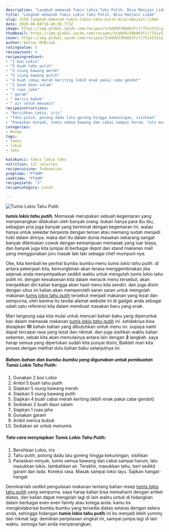 ```yaml
---
description: "Langkah memasak Tumis Lokio Tahu Putih, Bisa Manjain Lidah"
title: "Langkah memasak Tumis Lokio Tahu Putih, Bisa Manjain Lidah"
slug: 1558-langkah-memasak-tumis-lokio-tahu-putih-bisa-manjain-lidah
date: 2020-08-04T16:49:36.773Z
image: https://img-global.cpcdn.com/recipes/3cb0d9230b063fc7/751x532cq70/tumis-lokio-tahu-putih-foto-resep-utama.jpg
thumbnail: https://img-global.cpcdn.com/recipes/3cb0d9230b063fc7/751x532cq70/tumis-lokio-tahu-putih-foto-resep-utama.jpg
cover: https://img-global.cpcdn.com/recipes/3cb0d9230b063fc7/751x532cq70/tumis-lokio-tahu-putih-foto-resep-utama.jpg
author: Walter McBride
ratingvalue: 5
reviewcount: 4
recipeingredient:
- "2 box Lokio"
- "5 buah tahu putih"
- "5 siung bawang merah"
- "5 siung bawang putih"
- "4 buah cabai merah keriting lebih enak pakai cabe gendot"
- "2 buah daun salam"
- "1 ruas jahe"
- " garam"
- " merica bubuk"
- " air untuk menumis"
recipeinstructions:
- "Bersihkan Lokio, iris"
- "Tahu putih, potong dadu lalu goreng hingga kekuningan, sisihkan"
- "Panaskan minyak, tumis semua bawang dan cabai sampai harum, lalu masukkan lokio, tambahkan air. Terakhir, masukkan tahu, beri sedikit garam dan lada. Koreksi rasa. Masak sampai lokio layu. Sajikan hangat-hangat"
categories:
- Resep
tags:
- tumis
- lokio
- tahu

katakunci: tumis lokio tahu 
nutrition: 117 calories
recipecuisine: Indonesian
preptime: "PT40M"
cooktime: "PT48M"
recipeyield: "3"
recipecategory: Lunch

---
```



![Tumis Lokio Tahu Putih](https://img-global.cpcdn.com/recipes/3cb0d9230b063fc7/751x532cq70/tumis-lokio-tahu-putih-foto-resep-utama.jpg)

<b><i>tumis lokio tahu putih</i></b>, Memasak merupakan sebuah kegemaran yang menyenangkan dilakukan oleh banyak orang. bukan hanya para ibu ibu, sebagian pria juga banyak yang berminat dengan kegemaran ini. walau hanya untuk sekedar berpesta dengan teman atau memang sudah menjadi hobi dalam dirinya. maka dari itu dalam dunia masakan sekarang sangat banyak ditemukan cowok dengan kemampuan memasak yang luar biasa, dan banyak juga kita jumpai di berbagai depot dan stand makanan mall yang menggunakan juru masak laki laki sebagai chef mumpuni nya.



Oke, kita kembali ke perihal bumbu bumbu menu <i>tumis lokio tahu putih</i>. di antara pekerjaan kita, kemungkinan akan terasa menggembirakan jika sejenak anda menyempatkan sedikit waktu untuk mengolah tumis lokio tahu putih ini. dengan kesuksesan kita dalam meracik menu tersebut, akan menjadikan diri kalian bangga akan hasil menu kita sendiri. dan juga disini dengan situs ini kalian akan memperoleh saran saran untuk mengolah makanan <u>tumis lokio tahu putih</u> tersebut menjadi makanan yang lezat dan sempurna, oleh karena itu tandai alamat website ini di gadget anda sebagai salah satu referensi kita dalam membuat masakan baru yang enak.


Mari langsung saja kita mulai untuk mencari bahan baku yang diperuntuk kan dalam memasak makanan <u><i>tumis lokio tahu putih</i></u> ini. setidaknya bisa disiapkan <b>10</b> bahan bahan yang dibutuhkan untuk menu ini. supaya nanti dapat tercapai rasa yang lezat dan nikmat. dan juga sisihkan waktu kalian sebentar, sebab kita akan memulainya antara lain dengan <b>3</b> langkah. saya harap semua yang diperlukan sudah kita punyai disini, Baiklah mari kita proses dengan melihat dulu bahan baku selanjutnya ini.

<!--inarticleads1-->

##### Bahan-bahan dan bumbu-bumbu yang digunakan untuk pembuatan Tumis Lokio Tahu Putih:

1. Gunakan 2 box Lokio
1. Ambil 5 buah tahu putih
1. Siapkan 5 siung bawang merah
1. Siapkan 5 siung bawang putih
1. Siapkan 4 buah cabai merah keriting (lebih enak pakai cabe gendot)
1. Sediakan 2 buah daun salam
1. Siapkan 1 ruas jahe
1. Gunakan  garam
1. Ambil  merica bubuk
1. Sediakan  air untuk menumis




<!--inarticleads2-->

##### Tata cara menyiapkan Tumis Lokio Tahu Putih:

1. Bersihkan Lokio, iris
1. Tahu putih, potong dadu lalu goreng hingga kekuningan, sisihkan
1. Panaskan minyak, tumis semua bawang dan cabai sampai harum, lalu masukkan lokio, tambahkan air. Terakhir, masukkan tahu, beri sedikit garam dan lada. Koreksi rasa. Masak sampai lokio layu. Sajikan hangat-hangat




Demikianlah sedikit pengulasan makanan tentang bahan resep <u>tumis lokio tahu putih</u> yang sempurna. saya harap kalian bisa memahami dengan artikel diatas, dan kalian dapat mengolah lagi di lain waktu untuk di hidangkan dalam berbagai even even family atau kolega anda. kamu bs mengkolaborasi bumbu bumbu yang tersedia diatas selaras dengan selera anda, sehingga hidangan <b>tumis lokio tahu putih</b> ini bs menjadi lebih yummy dan nikmat lagi. demikian penjelasan singkat ini, sampai jumpa lagi di lain waktu. semoga hari anda menyenangkan.
